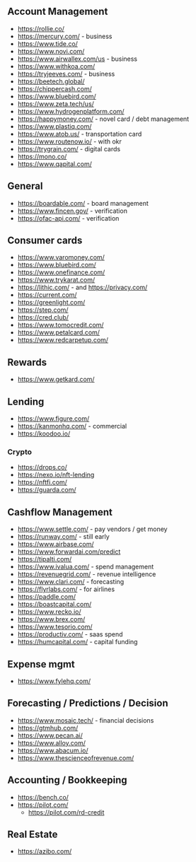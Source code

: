 
## Account Management
* https://rollie.co/
* https://mercury.com/ - business
* https://www.tide.co/
* https://www.novi.com/
* https://www.airwallex.com/us - business
* https://www.withkoa.com/
* https://tryjeeves.com/ - business
* https://beetech.global/
* https://chippercash.com/
* https://www.bluebird.com/
* https://www.zeta.tech/us/
* https://www.hydrogenplatform.com/
* https://happymoney.com/ - novel card / debt management
* https://www.plastiq.com/
* https://www.atob.us/ - transportation card
* https://www.routenow.io/ - with okr
* https://trygrain.com/ - digital cards
* https://mono.co/
* https://www.qapital.com/

## General 
* https://boardable.com/ - board management
* https://www.fincen.gov/ - verification
* https://ofac-api.com/ - verification


## Consumer cards
* https://www.varomoney.com/
* https://www.bluebird.com/
* https://www.onefinance.com/
* https://www.trykarat.com/
* https://lithic.com/ - and https://privacy.com/
* https://current.com/
* https://greenlight.com/
* https://step.com/
* https://cred.club/
* https://www.tomocredit.com/
* https://www.petalcard.com/
* https://www.redcarpetup.com/

## Rewards
* https://www.getkard.com/

## Lending
* https://www.figure.com/
* https://kanmonhq.com/ - commercial
* https://koodoo.io/

### Crypto
* https://drops.co/
* https://nexo.io/nft-lending
* https://nftfi.com/
* https://guarda.com/

## Cashflow Management
* https://www.settle.com/ - pay vendors / get money
* https://runway.com/ - still early
* https://www.airbase.com/
* https://www.forwardai.com/predict
* https://tipalti.com/
* https://www.ivalua.com/ - spend management
* https://revenuegrid.com/ - revenue intelligence
* https://www.clari.com/ - forecasting
* https://flyrlabs.com/ - for airlines
* https://paddle.com/
* https://boastcapital.com/
* https://www.recko.io/
* https://www.brex.com/
* https://www.tesorio.com/
* https://productiv.com/ - saas spend
* https://humcapital.com/ - capital funding

## Expense mgmt
* https://www.fylehq.com/

## Forecasting / Predictions / Decision
* https://www.mosaic.tech/ - financial decisions
* https://gtmhub.com/
* https://www.pecan.ai/
* https://www.alloy.com/
* https://www.abacum.io/
* https://www.thescienceofrevenue.com/

## Accounting / Bookkeeping
* https://bench.co/
* https://pilot.com/
    * https://pilot.com/rd-credit


## Real Estate
* https://azibo.com/